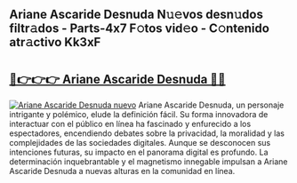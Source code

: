 ## Ariane Ascaride Desnuda N𝚞𝚎vos desn𝚞dos filtr𝚊dos - Parts-4x7 F𝚘tos vid𝚎o - C𝚘ntenido atr𝚊ctivo Kk3xF

# <h2><a href="http://mb3spa.tromn.icu/?c=Ariane+Ascaride+Desnuda">🔗👉👉👉 Ariane Ascaride Desnuda 🔗🔗</a></h2>

[![Ariane Ascaride Desnuda nuevo](https://i.imgur.com/pEAQMta.gif)](http://mb3spa.tromn.icu/?c=Ariane+Ascaride+Desnuda)
Ariane Ascaride Desnuda, un personaje intrigante y polémico, elude la definición fácil. Su forma innovadora de interactuar con el público en línea ha fascinado y enfurecido a los espectadores, encendiendo debates sobre la privacidad, la moralidad y las complejidades de las sociedades digitales. Aunque se desconocen sus intenciones futuras, su impacto en el panorama digital es profundo. La determinación inquebrantable y el magnetismo innegable impulsan a Ariane Ascaride Desnuda a nuevas alturas en la comunidad en línea.
